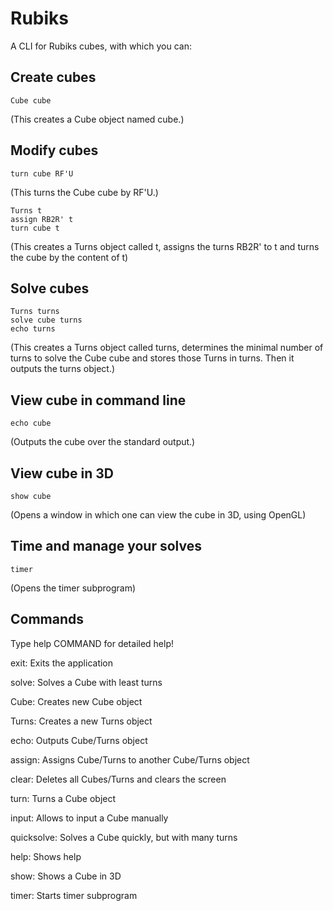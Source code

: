 # Rubiks
A CLI for Rubiks cubes, with which you can:

## Create cubes

```
Cube cube
```

(This creates a Cube object named cube.)

## Modify cubes
```
turn cube RF'U
```

(This turns the Cube cube by RF'U.)

```
Turns t
assign RB2R' t
turn cube t
```

(This creates a Turns object called t,
assigns the turns RB2R' to t
and turns the cube by the content of t)


## Solve cubes

```
Turns turns
solve cube turns
echo turns
```

(This creates a Turns object called turns, 
determines the minimal number of turns to solve the Cube cube and stores those Turns in turns. 
Then it outputs the turns object.)


## View cube in command line
```
echo cube
```

(Outputs the cube over the standard output.)


## View cube in 3D
```
show cube
```

(Opens a window in which one can view the cube in 3D, using OpenGL)


## Time and manage your solves
```
timer
```

(Opens the timer subprogram)


## Commands
Type help COMMAND for detailed help!

exit:            Exits the application

solve:           Solves a Cube with least turns

Cube:            Creates new Cube object

Turns:           Creates a new Turns object

echo:            Outputs Cube/Turns object

assign:          Assigns Cube/Turns to another Cube/Turns object

clear:           Deletes all Cubes/Turns and clears the screen

turn:            Turns a Cube object

input:           Allows to input a Cube manually

quicksolve:      Solves a Cube quickly, but with many turns

help:            Shows help

show:            Shows a Cube in 3D

timer:           Starts timer subprogram
